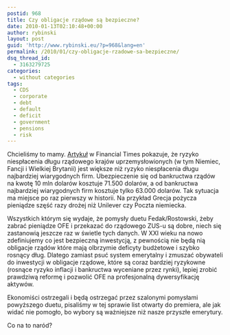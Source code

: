 ```yaml
---
postid: 968
title: Czy obligacje rządowe są bezpieczne?
date: 2010-01-13T02:10:48+00:00
author: rybinski
layout: post
guid: 'http://www.rybinski.eu/?p=968&lang=en'
permalink: /2010/01/czy-obligacje-rzadowe-sa-bezpieczne/
dsq_thread_id:
  - 3163279725
categories:
  - without categories
tags:
  - CDS
  - corporate
  - debt
  - default
  - deficit
  - government
  - pensions
  - risk
---
```

Chcieliśmy to mamy. [Artykuł](http://www.ft.com/cms/s/0/50e6aa10-ffab-11de-921f-00144feabdc0.html?nclick_check=1) w Financial Times pokazuje, że ryzyko niespłacenia długu rządowego krajów uprzemysłowionych (w tym Niemiec, Fancji i Wielkiej Brytanii) jest większe niż ryzyko niespłacenia długu najbardziej wiarygodnych firm. Ubezpieczenie się od bankructwa rządów na kwotę 10 mln dolarów kosztuje 71.500 dolarów, a od bankructwa najbardziej wiarygodnych firm kosztuje tylko 63.000 dolarów. Tak sytuacja ma miejsce po raz pierwszy w historii. Na przykład Grecja pożycza pieniądze szęść razy drożej niż Unilever czy Poczta niemiecka.

Wszystkich którym się wydaje, że pomysły duetu Fedak/Rostowski, żeby zabrać pieniądze OFE i przekazać do rządowego ZUS-u są dobre, niech się zastanowią jeszcze raz w świetle tych danych. W XXI wieku na nowo zdefiniujemy co jest bezpieczną inwestycją, z pewnością nie będą nią obligacje rządów które mają olbrzymie deficyty budżetowe i szybko rosnący dług. Dlatego zamiast psuć system emerytalny i zmuszać obywateli do inwestycji w obligacje rządowe, które są coraz bardziej ryzykowne (rosnące ryzyko inflacji i bankructwa wyceniane przez rynki), lepiej zrobić prawdziwą reformę i pozwolić OFE na profesjonalną dywersyfikację aktywów.

Ekonomiści ostrzegali i będą ostrzegać przez szalonymi pomysłami powyższego duetu, pisaliśmy w tej sprawie list otwarty do premiera, ale jak widać nie pomogło, bo wybory są ważniejsze niż nasze przyszłe emerytury.

Co na to naród?
